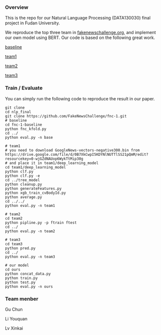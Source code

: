 ### Overview
This is the repo for our Natural Language Processing (DATA130030) final project in Fudan University. 

We reproduce the top three team in [fakenewschallenge.org](http://www.fakenewschallenge.org/), and implement our own model using BERT. Our code is based on the following great work.

[baseline](https://github.com/FakeNewsChallenge/fnc-1-baseline)

[team1](https://github.com/Cisco-Talos/fnc-1)

[team2](https://github.com/hanselowski/athene_system)

[team3](https://github.com/uclmr/fakenewschallenge)

### Train / Evaluate
You can simply run the following code to reproduce the result in our paper.
```shell
git clone 
cd nlp_final
git clone https://github.com/FakeNewsChallenge/fnc-1.git
# baseline
cd fnc-1-baseline
python fnc_kfold.py
cd ../
python eval.py -n base

# team1
# you need to download GoogleNews-vectors-negative300.bin from https://drive.google.com/file/d/0B7XkCwpI5KDYNlNUTTlSS21pQmM/edit?resourcekey=0-wjGZdNAUop6WykTtMip30g
# and place it in team1/deep_learning_model
cd team1/deep_learning_model
python clf.py
python clf.py -e
cd ../tree_model
python cleanup.py
python generateFeatures.py
python xgb_train_cvBodyId.py
python average.py
cd ../../
python eval.py -n team1

# team2
cd team2
python pipline.py -p ftrain ftest
cd ../
python eval.py -n team2

# team3
cd team3
python pred.py
cd ../
python eval.py -n team3

# our model
cd ours
python concat_data.py
python train.py
python test.py
python eval.py -n ours
```

### Team menber
Gu Chun

Li Youquan

Lv Xinkai